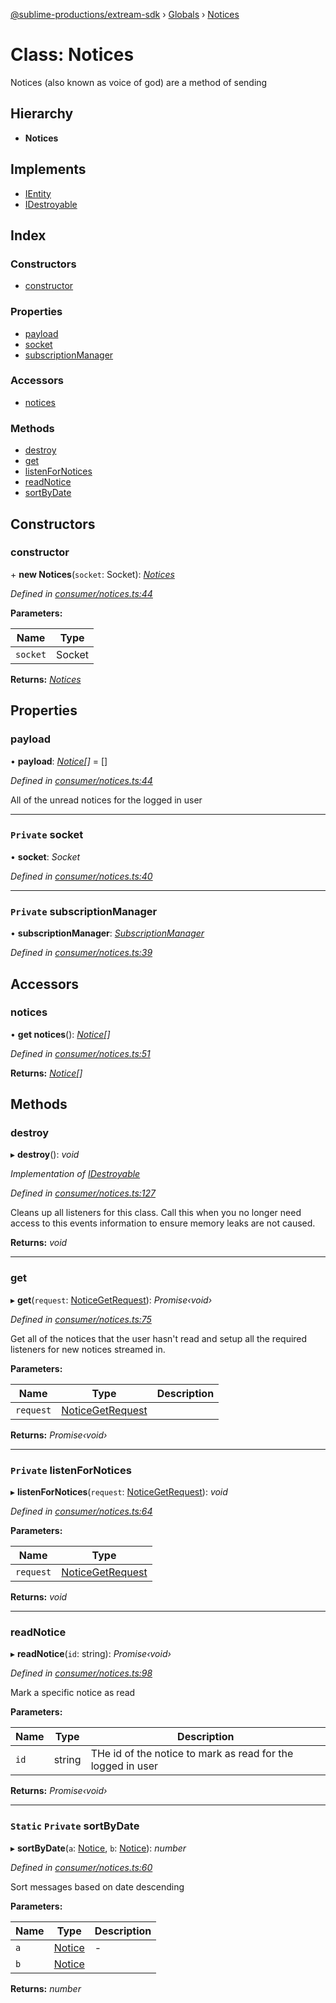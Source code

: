 [@sublime-productions/extream-sdk](../README.md) › [Globals](../globals.md) › [Notices](notices.md)

# Class: Notices

Notices (also known as voice of god) are a method of sending

## Hierarchy

* **Notices**

## Implements

* [IEntity](../interfaces/ientity.md)
* [IDestroyable](../interfaces/idestroyable.md)

## Index

### Constructors

* [constructor](notices.md#constructor)

### Properties

* [payload](notices.md#payload)
* [socket](notices.md#private-socket)
* [subscriptionManager](notices.md#private-subscriptionmanager)

### Accessors

* [notices](notices.md#notices)

### Methods

* [destroy](notices.md#destroy)
* [get](notices.md#get)
* [listenForNotices](notices.md#private-listenfornotices)
* [readNotice](notices.md#readnotice)
* [sortByDate](notices.md#static-private-sortbydate)

## Constructors

###  constructor

\+ **new Notices**(`socket`: Socket): *[Notices](notices.md)*

*Defined in [consumer/notices.ts:44](https://github.com/Extream-SaaS/ex-sdk/blob/ed34b16/src/consumer/notices.ts#L44)*

**Parameters:**

Name | Type |
------ | ------ |
`socket` | Socket |

**Returns:** *[Notices](notices.md)*

## Properties

###  payload

• **payload**: *[Notice](../interfaces/notice.md)[]* = []

*Defined in [consumer/notices.ts:44](https://github.com/Extream-SaaS/ex-sdk/blob/ed34b16/src/consumer/notices.ts#L44)*

All of the unread notices for the logged in user

___

### `Private` socket

• **socket**: *Socket*

*Defined in [consumer/notices.ts:40](https://github.com/Extream-SaaS/ex-sdk/blob/ed34b16/src/consumer/notices.ts#L40)*

___

### `Private` subscriptionManager

• **subscriptionManager**: *[SubscriptionManager](subscriptionmanager.md)*

*Defined in [consumer/notices.ts:39](https://github.com/Extream-SaaS/ex-sdk/blob/ed34b16/src/consumer/notices.ts#L39)*

## Accessors

###  notices

• **get notices**(): *[Notice](../interfaces/notice.md)[]*

*Defined in [consumer/notices.ts:51](https://github.com/Extream-SaaS/ex-sdk/blob/ed34b16/src/consumer/notices.ts#L51)*

**Returns:** *[Notice](../interfaces/notice.md)[]*

## Methods

###  destroy

▸ **destroy**(): *void*

*Implementation of [IDestroyable](../interfaces/idestroyable.md)*

*Defined in [consumer/notices.ts:127](https://github.com/Extream-SaaS/ex-sdk/blob/ed34b16/src/consumer/notices.ts#L127)*

Cleans up all listeners for this class. Call this when you no longer need access to this events information to ensure memory leaks are not caused.

**Returns:** *void*

___

###  get

▸ **get**(`request`: [NoticeGetRequest](../interfaces/noticegetrequest.md)): *Promise‹void›*

*Defined in [consumer/notices.ts:75](https://github.com/Extream-SaaS/ex-sdk/blob/ed34b16/src/consumer/notices.ts#L75)*

Get all of the notices that the user hasn't read and setup all the required listeners for new notices streamed in.

**Parameters:**

Name | Type | Description |
------ | ------ | ------ |
`request` | [NoticeGetRequest](../interfaces/noticegetrequest.md) |   |

**Returns:** *Promise‹void›*

___

### `Private` listenForNotices

▸ **listenForNotices**(`request`: [NoticeGetRequest](../interfaces/noticegetrequest.md)): *void*

*Defined in [consumer/notices.ts:64](https://github.com/Extream-SaaS/ex-sdk/blob/ed34b16/src/consumer/notices.ts#L64)*

**Parameters:**

Name | Type |
------ | ------ |
`request` | [NoticeGetRequest](../interfaces/noticegetrequest.md) |

**Returns:** *void*

___

###  readNotice

▸ **readNotice**(`id`: string): *Promise‹void›*

*Defined in [consumer/notices.ts:98](https://github.com/Extream-SaaS/ex-sdk/blob/ed34b16/src/consumer/notices.ts#L98)*

Mark a specific notice as read

**Parameters:**

Name | Type | Description |
------ | ------ | ------ |
`id` | string | THe id of the notice to mark as read for the logged in user  |

**Returns:** *Promise‹void›*

___

### `Static` `Private` sortByDate

▸ **sortByDate**(`a`: [Notice](../interfaces/notice.md), `b`: [Notice](../interfaces/notice.md)): *number*

*Defined in [consumer/notices.ts:60](https://github.com/Extream-SaaS/ex-sdk/blob/ed34b16/src/consumer/notices.ts#L60)*

Sort messages based on date descending

**Parameters:**

Name | Type | Description |
------ | ------ | ------ |
`a` | [Notice](../interfaces/notice.md) | - |
`b` | [Notice](../interfaces/notice.md) |   |

**Returns:** *number*
